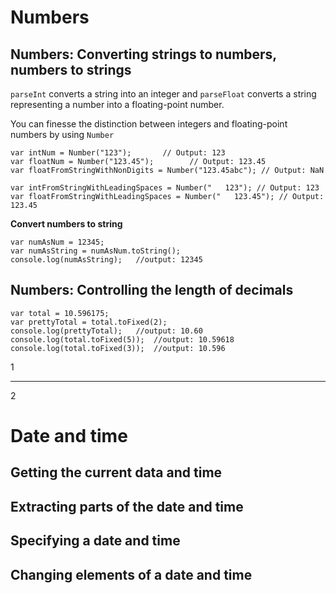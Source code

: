 # Numbers

## Numbers: Converting strings to numbers, numbers to strings

`parseInt` converts a string into an integer and `parseFloat` converts a string representing a number into a floating-point number.

You can finesse the distinction between integers and floating-point numbers by using `Number`

```
var intNum = Number("123");       // Output: 123
var floatNum = Number("123.45");        // Output: 123.45
var floatFromStringWithNonDigits = Number("123.45abc"); // Output: NaN

var intFromStringWithLeadingSpaces = Number("   123"); // Output: 123
var floatFromStringWithLeadingSpaces = Number("   123.45"); // Output: 123.45
```

**Convert numbers to string**
```
var numAsNum = 12345;
var numAsString = numAsNum.toString();
console.log(numAsString);   //output: 12345
```

## Numbers: Controlling the length of decimals

```
var total = 10.596175;
var prettyTotal = total.toFixed(2);
console.log(prettyTotal);   //output: 10.60
console.log(total.toFixed(5));  //output: 10.59618
console.log(total.toFixed(3));  //output: 10.596
```

1
<hr>
2

# Date and time
## Getting the current data and time
## Extracting parts of the date and time
## Specifying a date and time
## Changing elements of a date and time
